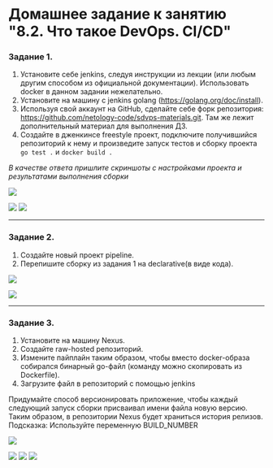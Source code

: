 # Домашнее задание к занятию "8.2.  Что такое DevOps. СI/СD"

### Задание 1.

1. Установите себе jenkins, следуя инструкции из лекции (или любым другим способом из официальной документации). Использовать docker в данном задании нежелательно.
2. Установите на машину с jenkins golang (https://golang.org/doc/install).
3. Используя свой аккаунт на GitHub, сделайте себе форк репозитория: https://github.com/netology-code/sdvps-materials.git. Там же лежит дополнительный материал для выполнения ДЗ.
3. Создайте в дженкинсе freestyle проект, подключите получившийся репозиторий к нему и произведите запуск тестов и сборку проекта ```go test .``` и  ```docker build .```

*В качестве ответа пришлите скриншоты с настройками проекта и результатами выполнения сборки*

![](https://github.com/guillotine666/nah/blob/master/git/homeworks/tmp/8.2.1.3.png)

![](https://github.com/guillotine666/nah/blob/master/git/homeworks/tmp/8.2.1.1.png)
![](https://github.com/guillotine666/nah/blob/master/git/homeworks/tmp/8.2.1.2.png)


---

### Задание 2.

1. Создайте новый проект pipeline.
2. Перепишите сборку из задания 1 на declarative(в виде кода).

![](https://github.com/guillotine666/nah/blob/master/git/homeworks/tmp/8.2.2.2.png)

![](https://github.com/guillotine666/nah/blob/master/git/homeworks/tmp/8.2.2.1.png)

---

### Задание 3.

1. Установите на машину Nexus.
1. Создайте raw-hosted репозиторий.
1. Измените пайплайн таким образом, чтобы вместо docker-образа собирался бинарный go-файл (команду можно скопировать из Dockerfile).
1. Загрузите файл в репозиторий с помощью jenkins

Придумайте способ версионировать приложение, чтобы каждый следующий запуск сборки присваивал имени файла новую версию. Таким образом, в репозитории Nexus будет храниться история релизов.
Подсказка: Используйте переменную BUILD_NUMBER

![](https://github.com/guillotine666/nah/blob/master/git/homeworks/tmp/8.2.3.2.png)

![](https://github.com/guillotine666/nah/blob/master/git/homeworks/tmp/8.2.3.1.png)
![](https://github.com/guillotine666/nah/blob/master/git/homeworks/tmp/8.2.3.3.png)
![](https://github.com/guillotine666/nah/blob/master/git/homeworks/tmp/8.2.3.4.png)
